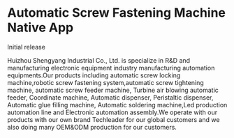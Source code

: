 # Automatic Screw Fastening Machine Native App

Initial release

Huizhou Shengyang Industrial Co., Ltd. is specialize in R&D and manufacturing electronic equipment industry manufacturing automation equipments.Our products including automatic screw locking machine,robotic screw fastening system,automatic screw tightening machine, automatic screw feeder machine, Turbine air blowing automatic feeder, Coordinate machine, Automatic dispenser, Peristaltic dispenser, Automatic glue filling machine, Automatic soldering machine,Led production automation line and Electronic automation assembly.We operate with our products with our own brand Techleader for our global customers and we also doing many OEM&ODM production for our customers.
